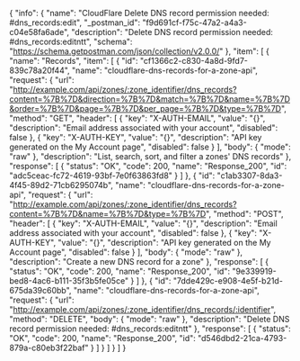 {
  "info": {
    "name": "CloudFlare Delete DNS record permission needed: #dns_records:edit",
    "_postman_id": "f9d691cf-f75c-47a2-a4a3-c04e58fa6ade",
    "description": "Delete DNS record permission needed: #dns_records:editntt",
    "schema": "https://schema.getpostman.com/json/collection/v2.0.0/"
  },
  "item": [
    {
      "name": "Records",
      "item": [
        {
          "id": "cf1366c2-c830-4a8d-9fd7-839c78a20f44",
          "name": "cloudflare-dns-records-for-a-zone-api",
          "request": {
            "url": "http://example.com/api/zones/:zone_identifier/dns_records?content=%7B%7D&direction=%7B%7D&match=%7B%7D&name=%7B%7D&order=%7B%7D&page=%7B%7D&per_page=%7B%7D&type=%7B%7D",
            "method": "GET",
            "header": [
              {
                "key": "X-AUTH-EMAIL",
                "value": "{}",
                "description": "Email address associated with your account",
                "disabled": false
              },
              {
                "key": "X-AUTH-KEY",
                "value": "{}",
                "description": "API key generated on the My Account page",
                "disabled": false
              }
            ],
            "body": {
              "mode": "raw"
            },
            "description": "List, search, sort, and filter a zones&#39; DNS records"
          },
          "response": [
            {
              "status": "OK",
              "code": 200,
              "name": "Response_200",
              "id": "adc5ceac-fc72-4619-93bf-7e0f63863fd8"
            }
          ]
        },
        {
          "id": "c1ab3307-8da3-4f45-89d2-71cb6295074b",
          "name": "cloudflare-dns-records-for-a-zone-api",
          "request": {
            "url": "http://example.com/api/zones/:zone_identifier/dns_records?content=%7B%7D&name=%7B%7D&type=%7B%7D",
            "method": "POST",
            "header": [
              {
                "key": "X-AUTH-EMAIL",
                "value": "{}",
                "description": "Email address associated with your account",
                "disabled": false
              },
              {
                "key": "X-AUTH-KEY",
                "value": "{}",
                "description": "API key generated on the My Account page",
                "disabled": false
              }
            ],
            "body": {
              "mode": "raw"
            },
            "description": "Create a new DNS record for a zone"
          },
          "response": [
            {
              "status": "OK",
              "code": 200,
              "name": "Response_200",
              "id": "9e339919-bed8-4ac6-b111-35f3b5fe05ce"
            }
          ]
        },
        {
          "id": "7dde429c-e908-4e5f-b21d-675da39c60bb",
          "name": "cloudflare-dns-records-for-a-zone-api",
          "request": {
            "url": "http://example.com/api/zones/:zone_identifier/dns_records/:identifier",
            "method": "DELETE",
            "body": {
              "mode": "raw"
            },
            "description": "Delete DNS record permission needed: #dns_records:editntt"
          },
          "response": [
            {
              "status": "OK",
              "code": 200,
              "name": "Response_200",
              "id": "d546dbd2-21ca-4793-879a-c80eb3f22baf"
            }
          ]
        }
      ]
    }
  ]
}